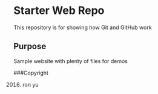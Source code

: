 # Starter Web Repo

This repository is for showing how Git and GitHub work

## Purpose

Sample website with plenty of files for demos

###Copyright

2016. ron yu
